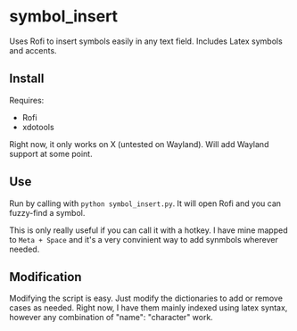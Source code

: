 # symbol_insert
Uses Rofi to insert symbols easily in any text field. Includes Latex symbols and accents.

## Install
Requires:
- Rofi
- xdotools

Right now, it only works on X (untested on Wayland). Will add Wayland support at some point.

## Use
Run by calling with `python symbol_insert.py`. It will open Rofi and you can fuzzy-find a symbol.

This is only really useful if you can call it with a hotkey. I have mine mapped to `Meta + Space` and it's a very convinient way to add synmbols wherever needed.

## Modification
Modifying the script is easy. Just modify the dictionaries to add or remove cases as needed. Right now, I have them mainly indexed using latex syntax, however any combination of "name": "character" work.
